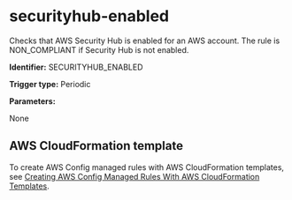# securityhub\-enabled<a name="securityhub-enabled"></a>

Checks that AWS Security Hub is enabled for an AWS account\. The rule is NON\_COMPLIANT if Security Hub is not enabled\.

**Identifier:** SECURITYHUB\_ENABLED

**Trigger type:** Periodic

**Parameters:**

 None  

## AWS CloudFormation template<a name="w22aac11c29c17d279c13"></a>

To create AWS Config managed rules with AWS CloudFormation templates, see [Creating AWS Config Managed Rules With AWS CloudFormation Templates](aws-config-managed-rules-cloudformation-templates.md)\.